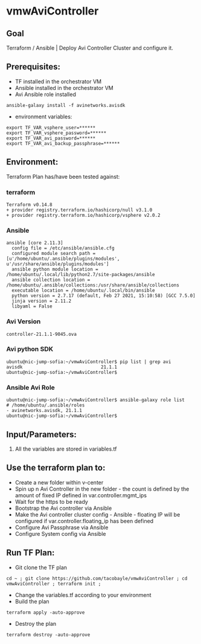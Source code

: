 # vmwAviController

## Goal
Terraform / Ansible | Deploy Avi Controller Cluster and configure it.

## Prerequisites:
- TF installed in the orchestrator VM
- Ansible installed in the orchestrator VM
- Avi Ansible role installed
```
ansible-galaxy install -f avinetworks.avisdk
```
- environment variables:
```
export TF_VAR_vsphere_user=******
export TF_VAR_vsphere_password=******
export TF_VAR_avi_password=******
export TF_VAR_avi_backup_passphrase=******
```

## Environment:

Terraform Plan has/have been tested against:

### terraform
```
Terraform v0.14.8
+ provider registry.terraform.io/hashicorp/null v3.1.0
+ provider registry.terraform.io/hashicorp/vsphere v2.0.2
```

### Ansible
```
ansible [core 2.11.3]
  config file = /etc/ansible/ansible.cfg
  configured module search path = [u'/home/ubuntu/.ansible/plugins/modules', u'/usr/share/ansible/plugins/modules']
  ansible python module location = /home/ubuntu/.local/lib/python2.7/site-packages/ansible
  ansible collection location = /home/ubuntu/.ansible/collections:/usr/share/ansible/collections
  executable location = /home/ubuntu/.local/bin/ansible
  python version = 2.7.17 (default, Feb 27 2021, 15:10:58) [GCC 7.5.0]
  jinja version = 2.11.2
  libyaml = False
```

### Avi Version
```
controller-21.1.1-9045.ova
```

### Avi python SDK
```shell
ubuntu@nic-jump-sofia:~/vmwAviController$ pip list | grep avi
avisdk                             21.1.1
ubuntu@nic-jump-sofia:~/vmwAviController$
```

### Ansible Avi Role
```shell
ubuntu@nic-jump-sofia:~/vmwAviController$ ansible-galaxy role list
# /home/ubuntu/.ansible/roles
- avinetworks.avisdk, 21.1.1
ubuntu@nic-jump-sofia:~/vmwAviController$
```

## Input/Parameters:
1. All the variables are stored in variables.tf

## Use the terraform plan to:
- Create a new folder within v-center
- Spin up n Avi Controller in the new folder - the count is defined by the amount of fixed IP defined in var.controller.mgmt_ips
- Wait for the https to be ready
- Bootstrap the Avi controller via Ansible  
- Make the Avi controller cluster config - Ansible - floating IP will be configured if var.controller.floating_ip has been defined
- Configure Avi Passphrase via Ansible
- Configure System config via Ansible

## Run TF Plan:
- Git clone the TF plan
```shell
cd ~ ; git clone https://github.com/tacobayle/vmwAviController ; cd vmwAviController ; terraform init ;
```
- Change the variables.tf according to your environment
- Build the plan
```shell
terraform apply -auto-approve
```
- Destroy the plan
```shell
terraform destroy -auto-approve
```
